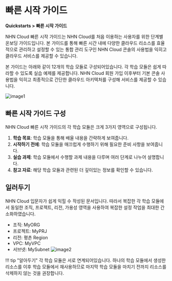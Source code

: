 # 빠른 시작 가이드
**Quickstarts > 빠른 시작 가이드**

NHN Cloud 빠른 시작 가이드는  NHN Cloud를 처음 이용하는 사용자를 위한 단계별 온보딩 가이드입니다.  본 가이드를 통해 빠른 시간 내에 다양한 클라우드 리소스를 효율적으로 관리하고 설정할 수 있는 통합 관리 도구인 NHN Cloud 콘솔의 사용법을 익히고 클라우드 서비스를 제공할 수 있습니다. 

본 가이드는 아래와 같이 12개의 학습 모듈로 구성되어있습니다. 각 학습 모듈은 쉽게 따라할 수 있도록 실습 예제를 제공합니다. NHN Cloud 회원 가입 이후부터 기본 콘솔 사용법을 익히고 최종적으로 간단한 클라우드 아키텍처를 구성해 서비스를 제공할 수 있습니다.

![image1](https://kr1-api-object-storage.nhncloudservice.com/v1/AUTH_2acdfabf4efe4efc8a04c00b348110c9/cdn_origin/prod_cloud_quickstarts/content_image/NHN%20Portal%20%EA%B0%9C%EC%84%A0%20%EB%B9%A0%EB%A5%B8%20%EC%8B%9C%EC%9E%91%20%EA%B0%80%EC%9D%B4%EB%93%9C%402x.png)

## 빠른 시작 가이드 구성

NHN Cloud 빠른 시작 가이드의 각 학습 모듈은 크게 3가지 영역으로 구성됩니다. 

1. **학습 목표**: 학습 모듈을 통해 배울 내용을 간략하게 보여줍니다.
2. **시작하기 전에**: 학습 모듈을 매끄럽게 수행하기 위해 필요한 준비 사항을 보여줍니다.
3. **실습 과제**: 학습  모듈에서 수행할 과제 내용을 다루며 여러 단계로 나누어 설명합니다.
4. **참고 자료**: 해당 학습 모듈과 관련된 더 깊이있는 정보를 확인할 수 있습니다. 

## 일러두기

NHN Cloud 입문자가 쉽게 익힐 수 작성된 문서입니다. 따라서 복잡한 각 학습 모듈에서 동일한 조직, 프로젝트, 리전, 가용성 영역을 사용하여 복잡한 설정 작업을 최대한 간소화하였습니다. 

- 조직: MyORG
- 프로젝트: MyPRJ
- 리전: 평촌 Region
- VPC: MyVPC
- 서브넷: MySubnet
![image2](https://kr1-api-object-storage.nhncloudservice.com/v1/AUTH_2acdfabf4efe4efc8a04c00b348110c9/cdn_origin/prod_cloud_quickstarts/diagram/0.%20%EA%B0%9C%EC%9A%94.png)

!!! tip "알아두기"
    각 학습 모듈은 서로 연계되어있습니다. 하나의 학습 모듈에서 생성한 리소스를 이후 학습 모듈에서 재사용하므로 마지막 학습 모듈을 마치기 전까지 리소스를 삭제하지 않는 것을 권장합니다.


